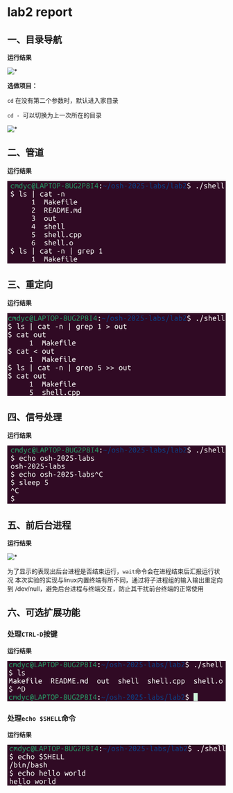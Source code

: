 # lab2 report

## 一、目录导航

**运行结果**

![*](https://github.com/cmdyc/Markdown-images/blob/main/osh-lab2-9.png)

**选做项目：**

`cd` 在没有第二个参数时，默认进入家目录

`cd - `可以切换为上一次所在的目录

![*](https://github.com/cmdyc/Markdown-images/blob/main/osh-lab2-7.png)

## 二、管道

**运行结果**

![*](https://github.com/cmdyc/Markdown-images/blob/main/osh-lab2-1.png)

## 三、重定向

**运行结果**

![*](https://github.com/cmdyc/Markdown-images/blob/main/osh-lab2-2.png)

## 四、信号处理

**运行结果**

![*](https://github.com/cmdyc/Markdown-images/blob/main/osh-lab2-3.png)

## 五、前后台进程

**运行结果**

![*](https://github.com/cmdyc/Markdown-images/blob/main/osh-lab2-8.png)

为了显示的表现出后台进程是否结束运行，`wait`命令会在进程结束后汇报运行状况
本次实验的实现与linux内置终端有所不同，通过将子进程组的输入输出重定向到 /dev/null，避免后台进程与终端交互，防止其干扰前台终端的正常使用

## 六、可选扩展功能

### 处理`CTRL-D`按键

**运行结果**

![*](https://github.com/cmdyc/Markdown-images/blob/main/osh-lab2-5.png)

### 处理`echo $SHELL`命令

**运行结果**

![*](https://github.com/cmdyc/Markdown-images/blob/main/osh-lab2-6.png)

   


